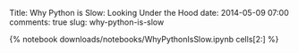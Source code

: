 Title: Why Python is Slow: Looking Under the Hood
date: 2014-05-09 07:00
comments: true
slug: why-python-is-slow

{% notebook downloads/notebooks/WhyPythonIsSlow.ipynb cells[2:] %}